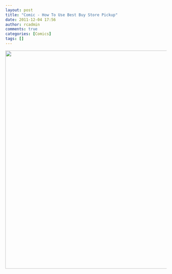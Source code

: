 ```yaml
---
layout: post
title: "Comic - How To Use Best Buy Store Pickup"
date: 2011-12-04 17:56
author: rcadmin
comments: true
categories: [Comics]
tags: []
---
```

<a href="http://bitsmack.com/wp/2011/12/04/comic-how-to-u…y-store-pickup/ ?"><img src="http://bitsmack.com/wp/wp-content/uploads/2011/12/20111204.jpg" alt="" title="Normally I would think that this was an isolated incident with me except that it also happened to every person that was ahead of me in line." width="680" height="680" class="alignnone size-full wp-image-2307" /></a>
